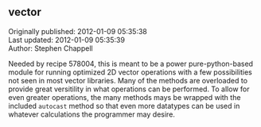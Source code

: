 ## vector  
Originally published: 2012-01-09 05:35:38  
Last updated: 2012-01-09 05:35:39  
Author: Stephen Chappell  
  
Needed by recipe 578004, this is meant to be a power pure-python-based module for running optimized 2D vector operations with a few possibilities not seen in most vector libraries. Many of the methods are overloaded to provide great versitility in what operations can be performed. To allow for even greater operations, the many methods mays be wrapped with the included `autocast` method so that even more datatypes can be used in whatever calculations the programmer may desire.